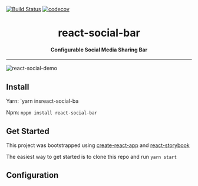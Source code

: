 [![Build Status](https://travis-ci.org/azamatsmith/react-social-bar.svg?branch=master)](https://travis-ci.org/azamatsmith/react-social-bar)
[![codecov](https://codecov.io/gh/azamatsmith/react-social-bar/branch/master/graph/badge.svg)](https://codecov.io/gh/azamatsmith/react-social-bar)


<h1 align="center">react-social-bar</h1>

<h4 align="center">
  Configurable Social Media Sharing Bar
</h4>

***

![react-social-demo](https://cloud.githubusercontent.com/assets/4824919/25258492/077d2eaa-25fd-11e7-8efa-b6329c8342f8.gif)


## Install
Yarn: 
`yarn insreact-social-ba

Npm: 
`nppm install react-social-bar`

## Get Started

This project was bootstrapped using [create-react-app](https://github.com/facebookincubator/create-react-app) and [react-storybook](https://github.com/storybooks/storybook/tree/master/packages/react-storybook)

The easiest way to get started is to clone this repo and run `yarn start`

## Configuration

